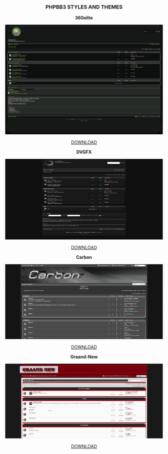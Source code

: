 <div align ="center">
  <h3>PHPBB3 STYLES AND THEMES</h3>
  
  
  <b>360elite</b>
  
  <img src="https://raw.githubusercontent.com/ZON3DEV/Website-Development/main/Docs/images/style_previews/360elite.png"></img>
  
  <a href="https://raw.githubusercontent.com/ZON3DEV/Website-Development/main/Board%20Software/PHPBB/Styles/360Elite_3.0.4.zip">DOWNLOAD</a>
  
  
  <b>DVGFX</b>
  
  <img src="https://raw.githubusercontent.com/ZON3DEV/Website-Development/main/Docs/images/style_previews/dvgfx.png"></img>
  
  <a href="https://raw.githubusercontent.com/ZON3DEV/Website-Development/main/Board%20Software/PHPBB/Styles/DVGFX_3.0.4.zip">DOWNLOAD</a>
 
  <b>Carbon</b>
  
  <img src="https://raw.githubusercontent.com/ZON3DEV/Website-Development/main/Docs/images/style_previews/carbon.jpg"></img>
  
  <a href="https://raw.githubusercontent.com/ZON3DEV/Website-Development/main/Board%20Software/PHPBB/Styles/Carbon.zip">DOWNLOAD</a>
  
  <b>Graand-New</b>
  
  <img src="https://raw.githubusercontent.com/ZON3DEV/Website-Development/main/Docs/images/style_previews/graand-new.jpg"></img>
  
  <a href="https://raw.githubusercontent.com/ZON3DEV/Website-Development/main/Board%20Software/PHPBB/Styles/GraandNew.zip">DOWNLOAD</a>
  
  
  
  
  
  
  
  
  
  
  
  
  
  
  
  
  
  
  
  
  
  
  
  
  
  
  
  
  </div>
